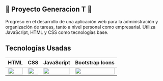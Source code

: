 ## 📜 Proyecto Generacion T 📜
Progreso en el desarrollo de una aplicación web para la administración y organización de tareas, tanto a nivel personal como empresarial. Utiliza JavaScript, HTML y CSS como tecnologías base.

##  Tecnologías Usadas 
<table>
  <thead>
    <tr>
      <th>HTML</th>
      <th>CSS</th>
      <th>JavaScript</th>
      <th>Bootstrap Icons</th>
    </tr>
  </thead>
  <tbody>
    <tr>
      <td>
        <img src="https://www.blog.itone.uz/wp-content/uploads/2021/10/HTML5.png" width="100%" />
      </td>
      <td>
        <img src="https://miro.medium.com/v2/resize:fit:1100/1*f2i47G95nVCx71KzM1iXlg.png" width="100%" />
      </td>
      <td>
        <img
          src="https://www.pragimtech.com/wp-content/uploads/2019/03/java-script.jpg" width="100%" />
      </td>
           <td>
        <img
          src="https://upload.wikimedia.org/wikipedia/commons/thumb/b/b2/Bootstrap_logo.svg/1200px-Bootstrap_logo.svg.png" width="100%" />
      </td>
    </tr>
  </tbody>
</table>

